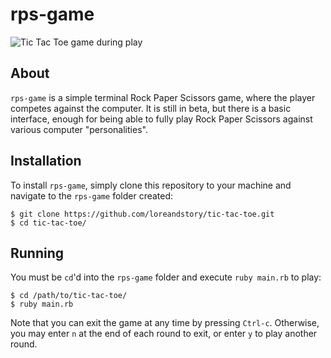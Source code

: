 # rps-game

![Tic Tac Toe game during play](assets/tic-tac-toe.png)

## About

`rps-game` is a simple terminal Rock Paper Scissors game, where the player competes against the computer. It is still in beta, but there is a basic interface, enough for being able to fully play Rock Paper Scissors against various computer "personalities".

## Installation

To install `rps-game`, simply clone this repository to your machine and navigate to the `rps-game` folder created:

```
$ git clone https://github.com/loreandstory/tic-tac-toe.git
$ cd tic-tac-toe/
```

## Running

You must be `cd`'d into the `rps-game` folder and execute `ruby main.rb` to play:

```
$ cd /path/to/tic-tac-toe/
$ ruby main.rb
```

Note that you can exit the game at any time by pressing `Ctrl-c`. Otherwise, you may enter `n` at the end of each round to exit, or enter `y` to play another round.
